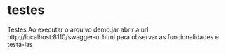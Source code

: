 # testes
Testes
Ao executar o arquivo demo.jar abrir a url http://localhost:8110/swagger-ui.html para observar as funcionalidades e testá-las